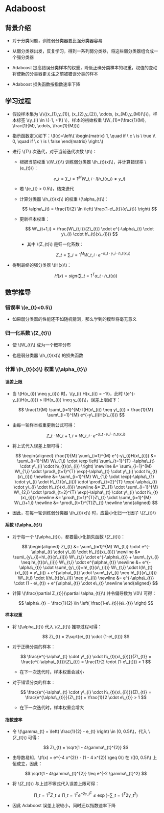 <script type="text/javascript" src="http://cdn.mathjax.org/mathjax/latest/MathJax.js?config=default"></script>

# Adaboost

## 背景介绍

- 对于分类问题，训练弱分类器要比强分类器容易

- 从弱分类器出发，反复学习，得到一系列弱分类器，将这些弱分类器组合成一个强分类器

- Adaboost 提高错误分类样本的权重，降低正确分类样本的权重，权值的变动将使新的分类器更关注之前被错误分类的样本

- Adaboost 损失函数按指数速率下降

## 学习过程

- 假设样本集为 \\(\\{(x\_{1},y\_{1}), (x\_{2},y\_{2}), \cdots, (x\_{M},y\_{M})\\}\\)，样本标签 \\(y\_{i} \in \\{-1, +1\\} \\)，样本的初始权重 \\(W\_{1}=(\frac{1}{M}, \frac{1}{M}, \cdots, \frac{1}{M})\\)

- 指示函数定义如下：\\(I(c)=\\left\\{ \begin{matrix} 1, \quad if \ c \ is \ true \\\\ 0, \quad if \ c \ is \ false \end{matrix} \\right.\\)

- 进行 \\(T\\) 次迭代，对于当前迭代次数 \\(t\\)：

	- 根据当前权重 \\(W\_{t}\\) 训练弱分类器 \\(h\_{t}(x)\\)，并计算错误率 \\(e\_{t}\\)：

		$$ e\_{t} = \sum\_{i=1}^{M} W\_{t,i} \cdot I(h\_{t}(x\_{i}) \neq y\_{i}) $$

	- 若 \\(e\_{t} > 0.5\\)，结束迭代

	- 计算分类器 \\(h\_{t}(x)\\) 的权重 \\(\alpha\_{t}\\)：

		$$ \alpha\_{t} = \frac{1}{2} \ln \left( \frac{1-e\_{t}}{e\_{t}} \right) $$
	
	- 更新样本权重：
	
		$$ W\_{t+1,i} = \frac{W\_{t,i}}{Z\_{t}} \cdot e^{-\alpha\_{t} \cdot y\_{i} \cdot h\_{t}(x\_{i})} $$
		
		- 其中 \\(Z\_{t}\\) 是归一化系数：

			$$ Z\_{t} = \sum\_{i=1}^{M} W\_{t,i} \cdot e^{-\alpha\_{t} \cdot y\_{i} \cdot h\_{t}(x\_{i})} $$

- 得到最终的强分类器 \\(H(x)\\)：

	$$ H(x) = sign \left( \sum\_{t=1}^{T} \alpha\_{t} \cdot h\_{t}(x) \right) $$

## 数学推导

### 错误率 \\(e\_{t}<0.5\\)

- 如果弱分类器的性能还不如随机猜测，那么学到的模型将毫无意义

### 归一化系数 \\(Z\_{t}\\)

- 使 \\(W\_{t}\\) 成为一个概率分布

- 也是弱分类器 \\(h\_{t}(x)\\) 的损失函数

### 计算 \\(h\_{t}(x)\\) 权重 \\(\alpha\_{t}\\)

#### 误差上限

- 当 \\(H(x\_{i}) \neq y\_{i}\\) 时，\\(y\_{i} H(x\_{i}) = -1\\)，此时 \\(e^{-y\_{i}H(x\_{i})} > I(H(x\_{i}) \neq y\_{i})\\)，误差上限如下：

	$$ \frac{1}{M} \sum\_{i=1}^{M} I(H(x\_{i}) \neq y\_{i}) < \frac{1}{M} \sum\_{i=1}^{M} e^{-y\_{i}H(x\_{i})} $$

- 由每一轮样本权重更新公式可得：

	$$ Z\_{t} \cdot W\_{t+1,i} =W\_{t,i} \cdot e^{-\alpha\_{t} \cdot y\_{i} \cdot h\_{t}(x\_{i})} $$

- 将上式代入误差上限可得：

	$$
	\begin{aligned}
	\frac{1}{M} \sum\_{i=1}^{M} e^{-y\_{i}H(x\_{i})} &= \sum\_{i=1}^{M} W\_{1,i} \cdot \exp \left( \sum\_{t=1}^{T} -\alpha\_{t} \cdot y\_{i} \cdot h\_{t}(x\_{i}) \right) \newline
	&= \sum\_{i=1}^{M} W\_{1,i} \cdot \prod\_{t=1}^{T} \exp(-\alpha\_{t} \cdot y\_{i} \cdot h\_{t}(x\_{i})) \newline
	&= \sum\_{i=1}^{M} W\_{1,i} \cdot \exp(-\alpha\_{1} \cdot y\_{i} \cdot h\_{1}(x\_{i})) \cdot \prod\_{t=2}^{T} \exp(-\alpha\_{t} \cdot y\_{i} \cdot h\_{t}(x\_{i})) \newline
	&= Z\_{1} \cdot \sum\_{i=1}^{M} W\_{2,i} \cdot \prod\_{t=2}^{T} \exp(-\alpha\_{t} \cdot y\_{i} \cdot h\_{t}(x\_{i})) \newline
	&= \prod\_{t=1}^{T}Z\_{t} \cdot \sum\_{i=1}^{M} W\_{t+1,i} \newline
	&= \prod\_{t=1}^{T}Z\_{t} \newline
	\end{aligned}
	$$

- 因此，在每一轮训练弱分类器 \\(h\_{t}(x)\\) 时，应最小化归一化因子 \\(Z\_{t}\\)

#### 系数 \\(\alpha\_{t}\\)

- 对于每一个 \\(\alpha\_{t}\\)，都要最小化损失函数 \\(Z\_{t}\\)：

	$$
	\begin{aligned}
	Z\_{t} &= \sum\_{i=1}^{M} W\_{t,i} \cdot e^{-\alpha\_{t} \cdot y\_{i} \cdot h\_{t}(x\_{i})} \newline
	&= \sum\_{y\_{i}=h\_{t}(x\_{i})} W\_{t,i} \cdot e^{-\alpha\_{t}} + \sum\_{y\_{i} \neq h\_{t}(x\_{i})} W\_{t,i} \cdot e^{\alpha\_{t}} \newline
	&= e^{-\alpha\_{t}} \cdot \sum\_{y\_{i}=h\_{t}(x\_{i})} W\_{t,i} \cdot I(h\_{t}(x\_{i}) = y\_{i}) + e^{\alpha\_{t}} \cdot \sum\_{y\_{i} \neq h\_{t}(x\_{i})} W\_{t,i} \cdot I(h\_{t}(x\_{i}) \neq y\_{i}) \newline
	&= e^{-\alpha\_{t}} \cdot (1 - e\_{t}) + e^{\alpha\_{t}} \cdot e\_{t} \newline
	\end{aligned}
	$$

- 计算 \\(\frac{\partial Z\_{t}}{\partial \alpha\_{t}}\\) 并令偏导数为 \\(0\\) 可得：

	$$ \alpha\_{t} = \frac{1}{2} \ln \left( \frac{1-e\_{t}}{e\_{t}} \right) $$

#### 样本权重

- 将 \\(\alpha\_{t}\\) 代入 \\(Z\_{t}\\) 推导过程可得：

	$$ Z\_{t} = 2\sqrt{e\_{t} \cdot (1-e\_{t})} $$

- 对于正确分类的样本：

	$$ \frac{e^{-\alpha\_{t} \cdot y\_{i} \cdot h\_{t}(x\_{i})}}{Z\_{t}} = \frac{e^{-\alpha\_{t}}}{Z\_{t}} = \frac{1}{2 \cdot (1-e\_{t})} < 1 $$
	
	- 在下一次迭代时，样本权重会减小

- 对于错误分类的样本：

	$$ \frac{e^{-\alpha\_{t} \cdot y\_{i} \cdot h\_{t}(x\_{i})}}{Z\_{t}} = \frac{e^{\alpha\_{t}}}{Z\_{t}} = \frac{1}{2 \cdot e\_{t}} > 1 $$
	
	- 在下一次迭代时，样本权重会增大

#### 指数速率

- 令 \\(\gamma\_{t} = \left( \frac{1}{2} - e\_{t} \right) \in [0, 0.5)\\)，代入 \\(Z\_{t}\\) 可得：

	$$ Z\_{t} = \sqrt{1 - 4\gamma\_{t}^{2}} $$

- 由导数易知，\\(f(x) = e^{-4 x^{2}} - (1 - 4 x^{2}) \geq 0\\) 在 \\([0, 0.5)\\) 上恒成立，因此：

	$$ \sqrt{1 - 4\gamma\_{t}^{2}} \leq e^{-2 \gamma\_{t}^2} $$

- 将 \\(Z\_{t}\\) 与上述不等式代入误差上限可得：

	$$ \prod\_{t=1}^{T}Z\_{t} \leq \prod\_{t=1}^{T}e^{-2 \gamma\_{t}^2} \leq \exp \left( - \sum\_{t=1}^{T} 2 \gamma\_{t}^2 \right) $$

- 因此 Adaboost 误差上限较小，同时还以指数速率下降